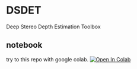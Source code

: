 # DSDET
Deep Stereo Depth Estimation Toolbox

## notebook
try to this repo with google colab. [![Open In Colab](https://colab.research.google.com/assets/colab-badge.svg)](https://colab.research.google.com/github/SOutaHI/DSDET/blob/development/notebook/dsdet.ipynb)
                                                                                                                
